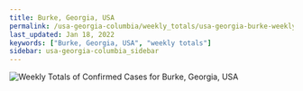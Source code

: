 ```yaml
---
title: Burke, Georgia, USA
permalink: /usa-georgia-columbia/weekly_totals/usa-georgia-burke-weekly_totals.html
last_updated: Jan 18, 2022
keywords: ["Burke, Georgia, USA", "weekly totals"]
sidebar: usa-georgia-columbia_sidebar
---
```


![Weekly Totals of Confirmed Cases for Burke, Georgia, USA](/covid_tracker/images/graphs/usa-georgia-burke-weekly_totals_graph.png)
